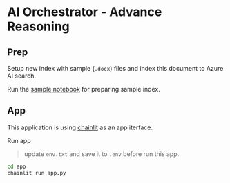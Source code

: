 # AI Orchestrator - Advance Reasoning

## Prep

Setup new index with sample (`.docx`) files and index this document to Azure AI search.

Run the [sample notebook](./search_index.ipynb) for preparing sample index. 


## App

This application is using [chainlit](https://docs.chainlit.io/get-started/overview) as an app iterface.

Run app

> update `env.txt` and save it to `.env` before run this app.

```bash
cd app
chainlit run app.py
```
